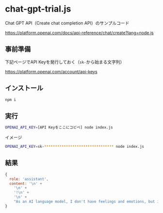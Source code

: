 # chat-gpt-trial.js

Chat GPT API（Create chat completion API）のサンプルコード

https://platform.openai.com/docs/api-reference/chat/create?lang=node.js

## 事前準備

下記ページでAPI Keyを発行しておく（`sk-`から始まる文字列）

https://platform.openai.com/account/api-keys

## インストール

```bash
npm i
```

## 実行

```bash
OPENAI_API_KEY=[API Keyをここにコピペ] node index.js
```

イメージ

```bash
OPENAI_API_KEY=sk-******************************** node index.js
```

## 結果

```js
{
  role: 'assistant',
  content: '\n' +
    '\n' +
    '!\n' +
    '\n' +
    "As an AI language model, I don't have feelings and emotions, but it's great to assist you with anything you need! How can I be of service today?"
}
```

